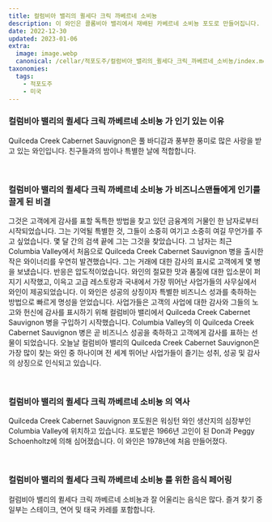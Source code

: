 ```yaml
---
title: 컬럼비아 밸리의 퀼세다 크릭 까베르네 소비뇽
description: 이 와인은 콜롬비아 밸리에서 재배된 카베르네 소비뇽 포도로 만들어집니다. 와인은 풍부하고 완전한 풍미와 함께 깊고 어두운 색을 띤다.
date: 2022-12-30
updated: 2023-01-06
extra:
  image: image.webp
  canonical: /cellar/적포도주/컬럼비아_밸리의_퀼세다_크릭_까베르네_소비뇽/index.md
taxonomies:
  tags: 
    - 적포도주
    - 미국
---
```



### 컬럼비아 밸리의 퀼세다 크릭 까베르네 소비뇽 가 인기 있는 이유

Quilceda Creek Cabernet Sauvignon은 풀 바디감과 풍부한 풍미로 많은 사랑을 받고 있는 와인입니다. 친구들과의 밤이나 특별한 날에 적합합니다.

&nbsp;  

### 컬럼비아 밸리의 퀼세다 크릭 까베르네 소비뇽 가 비즈니스맨들에게 인기를 끌게 된 비결

그것은 고객에게 감사를 표할 독특한 방법을 찾고 있던 금융계의 거물인 한 남자로부터 시작되었습니다. 그는 기억될 특별한 것, 그들이 소중히 여기고 소중히 여길 무언가를 주고 싶었습니다. 몇 달 간의 검색 끝에 그는 그것을 찾았습니다. 그 남자는 최근 Columbia Valley에서 처음으로 Quilceda Creek Cabernet Sauvignon 병을 출시한 작은 와이너리를 우연히 발견했습니다. 그는 거래에 대한 감사의 표시로 고객에게 몇 병을 보냈습니다. 반응은 압도적이었습니다. 와인의 절묘한 맛과 품질에 대한 입소문이 퍼지기 시작했고, 이윽고 고급 레스토랑과 국내에서 가장 뛰어난 사업가들의 사무실에서 와인이 제공되었습니다. 이 와인은 성공의 상징이자 특별한 비즈니스 성과를 축하하는 방법으로 빠르게 명성을 얻었습니다. 사업가들은 고객의 사업에 대한 감사와 그들의 노고와 헌신에 감사를 표시하기 위해 컬럼비아 밸리에서 Quilceda Creek Cabernet Sauvignon 병을 구입하기 시작했습니다. Columbia Valley의 이 Quilceda Creek Cabernet Sauvignon 병은 곧 비즈니스 성공을 축하하고 고객에게 감사를 표하는 선물이 되었습니다. 오늘날 컬럼비아 밸리의 Quilceda Creek Cabernet Sauvignon은 가장 많이 찾는 와인 중 하나이며 전 세계 뛰어난 사업가들이 즐기는 성취, 성공 및 감사의 상징으로 인식되고 있습니다.

&nbsp;  

### 컬럼비아 밸리의 퀼세다 크릭 까베르네 소비뇽 의 역사

Quilceda Creek Cabernet Sauvignon 포도원은 워싱턴 와인 생산지의 심장부인 Columbia Valley에 위치하고 있습니다. 포도밭은 1966년 고인이 된 Don과 Peggy Schoenholtz에 의해 심어졌습니다. 이 와인은 1978년에 처음 만들어졌다.

&nbsp;  

### 컬럼비아 밸리의 퀼세다 크릭 까베르네 소비뇽 를 위한 음식 페어링

컬럼비아 밸리의 퀼세다 크릭 까베르네 소비뇽과 잘 어울리는 음식은 많다. 즐겨 찾기 중 일부는 스테이크, 연어 및 태국 카레를 포함합니다.

&nbsp;  
